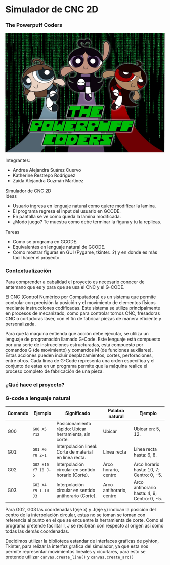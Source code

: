 # Simulador de CNC 2D
### The Powerpuff Coders
![Logo del proyecto](Logo.jpg)


Integrantes:  
- Andrea Alejandra Suárez Cuervo  
- Katherine Restrepo Rodríguez  
- Zaida Alejandra Guzmán Martínez  

Simulador de CNC 2D  
Ideas  
- Usuario ingresa en lenguaje natural como quiere modificar la lamina.
- El programa regresa el input del usuario en GCODE.
- En pantalla se ve como queda la lamina modificada.
- ¿Modo juego? Te muestra como debe terminar la figura y tu la replicas. 

Tareas
- Como se programa en GCODE.
- Equivalentes en lenguaje natural de GCODE.
- Como mostrar figuras en GUI (Pygame, tkinter...?) y en donde es más facil hacer el proyecto.
  
### Contextualización
Para comprender a cabalidad el proyecto es necesario conocer de antemano que es y para que se usa el CNC y el G-CODE.

El CNC (Control Numérico por Computadora) es un sistema que permite controlar con precisión la posición y el movimiento de elementos físicos mediante instrucciones codificadas. Este sistema se utiliza principalmente en procesos de mecanizado, como para controlar tornos CNC, fresadoras CNC o cortadoras láser, con el fin de fabricar piezas de manera eficiente y personalizada.

Para que la máquina entienda qué acción debe ejecutar, se utiliza un lenguaje de programación llamado G-Code. Este lenguaje está compuesto por una serie de instrucciones estructuradas, está compuesto por comandos G (de movimiento) y comandos M (de funciones auxiliares). Estas acciones pueden incluir desplazamientos, cortes, perforaciones, entre otros.
Cada línea de G-Code representa una orden específica y el conjunto de estas en un programa permite que la máquina realice el proceso completo de fabricación de una pieza. 

### ¿Qué hace el proyecto?
### G-code a lenguaje natural
| **Comando** | **Ejemplo** | **Significado** | **Palabra natural** | **Ejemplo** |
| --- | --- | --- | --- | --- |
| G00 | `G00 X5 Y12` | Posicionamiento rápido: Ubicar herramienta, sin corte. | Ubicar | Ubicar en: 5, 12. |
| G01 | `G01 X6 Y8 Z-1`   | Interpolación lineal: Corte de material en línea recta. | Línea recta | Línea recta hasta: 6, 8. |
| G02 | `G02 X10 Y7 I0 J-5` | Interpolación circular en sentido horario (Corte). | Arco horario, centro | Arco horario hasta: 10, 7; Centro: 0, -5.  |
| G03 | `G02 X4 Y9 I-10 J3` | Interpolación circular en sentido antihorario (Corte). | Arco antihorario, centro | Arco antihorario hasta: 4, 9; Centro: 0, -5.  |
Para G02, G03 las coordenadas I(eje x) y J(eje y) indican la posición del centro de la interpolación circular, estas no se toman se toman con referencia al punto en el que se encuentre la herramienta de corte. Como el programa pretende facilitar I, J se recibirán con respecto al origen así como todas las demás coordenadas.  

Decidimos utilizar la biblioteca estandar de interfaces graficas de pyhton, Tkinter, para relizar la interfaz grafica del simulador, ya que esta nos permite representar movimientos lineales y cicurlares, para esto se pretende utilizar `canvas.create_line()` y `canvas.create_arc()`
